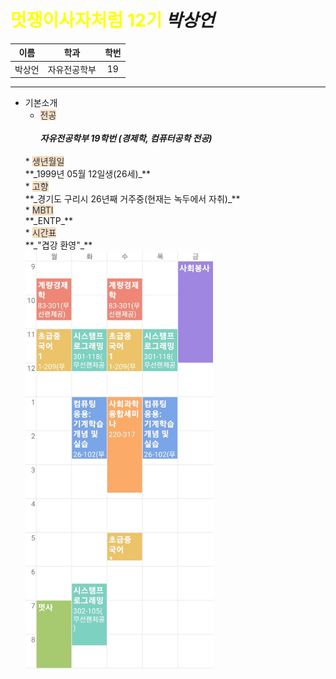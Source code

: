 # <span style="color: yellow">멋쟁이사자처럼 12기</span> **_박상언_**
| 이름 | 학과 | 학번 |
| :---: | :---: | :---: |
|박상언|자유전공학부|19|
***

* 기본소개
    *  <span style="color: #2D3748; background-color: #F7DDBE">전공</span>   
            **_<br>자유전공학부 19학번 (경제학, 컴퓨터공학 전공)_**  
    <br> 
    * <span style="color: #2D3748; background-color: #F7DDBE">생년월일</span>  
            <br>**_1999년 05월 12일생(26세)_**  
    <br>
    * <span style="color: #2D3748; background-color: #F7DDBE">고향</span>  
            <br>**_경기도 구리시 26년째 거주중(현재는 녹두에서 자취)_**  
    <br>
    * <span style="color: #2D3748; background-color: #F7DDBE">MBTI</span>  
            <br>**_ENTP_**  
    <br>
    * <span style="color: #2D3748; background-color: #F7DDBE">시간표</span>  
        <br>  **_"겹강 환영"_**  
        <br><img src="./img_sangun/시간표.jpeg" width="300px" alt="sample image">



